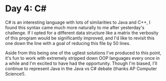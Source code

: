 # Day 4: C#

C# is an interesting language with lots of similarities to Java and C++, I found this syntax came much more naturally to me after yesterday's challenge. If I opted for a different data structure like a matrix the verbosity of this program would be significantly improved, and I'd like to revisit this one down the line with a goal of reducing this file by 50 lines.

Aside from this being one of the ugliest solutions I've produced to this point, it's fun to work with extremely stripped down OOP languages every once in a while and I'm excited to have had the opportunity. Though I'm biased, I'll continue to represent Java in the Java vs C# debate (thanks AP Computer Science!).
